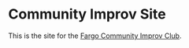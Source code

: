 # Community Improv Site

This is the site for the [Fargo Community Improv Club](https://celadon-hamster-952450.netlify.app/).
